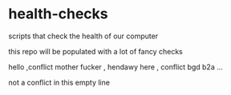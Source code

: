 # health-checks
scripts that check the health of our computer

this repo will be populated with a lot of fancy checks

hello ,conflict mother fucker , hendawy here  , conflict bgd b2a ...

not a conflict in this empty line

